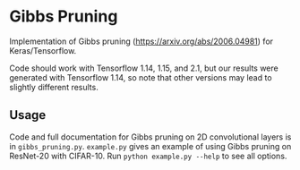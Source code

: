 # Gibbs Pruning

Implementation of Gibbs pruning (https://arxiv.org/abs/2006.04981) for Keras/Tensorflow.

Code should work with Tensorflow 1.14, 1.15, and 2.1, but our results were generated with Tensorflow 1.14, so note that other versions may lead to slightly different results.

## Usage

Code and full documentation for Gibbs pruning on 2D convolutional layers is in `gibbs_pruning.py`. `example.py` gives an example of using Gibbs pruning on ResNet-20 with CIFAR-10. Run `python example.py --help` to see all options.
